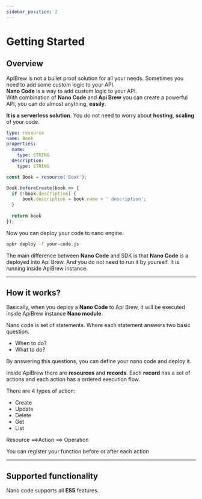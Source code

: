 ```yaml
---
sidebar_position: 2
---
```


# Getting Started

## Overview

ApiBrew is not a bullet proof solution for all your needs. Sometimes you need to add some custom logic to your API.  
**Nano Code** is a way to add custom logic to your API.  
With combination of **Nano Code** and **Api Brew** you can create a powerful API, you can do almost anything, **easily**.

**It is a serverless solution**. You do not need to worry about **hosting**, **scaling** of your code.

```yaml
type: resource
name: Book
properties:
  name:
    type: STRING
  description:
    type: STRING
```



```js
const Book = resource('Book');

Book.beforeCreate(book => {
  if (!book.description) {
      book.description = book.name + ' description';
  }
  
  return book
});
```



Now you can deploy your code to nano engine.

```bash
apbr deploy -f your-code.js
```

The main difference between **Nano Code** and SDK is that **Nano Code** is a deployed into Api Brew. And you do not need to run it by yourself. It is running inside ApiBrew instance.

---

## How it works?

Basically, when you deploy a **Nano Code** to Api Brew, it will be executed inside ApiBrew instance **Nano module**.

Nano code is set of statements. Where each statement answers two basic question.

- When to do?
- What to do?

By answering this questions, you can define your nano code and deploy it.

Inside ApiBrew there are **resources** and **records**. Each **record** has a set of actions and each action has a ordered execution flow.

There are 4 types of action:

- Create
- Update
- Delete
- Get
- List

Resource ==>Action ==> Operation

You can register your function before or after each action

---

## Supported functionality

Nano code supports all **ES5** features.